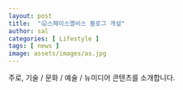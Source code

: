 ```yaml
---
layout: post
title:  "😛스페이스엘비스 블로그 개설"
author: sal
categories: [ Lifestyle ]
tags: [ news ]
image: assets/images/as.jpg
---
```


주로, 기술 / 문화 / 예술 / 뉴미디어 콘텐츠를 소개합니다.
